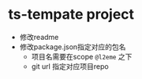 # ts-tempate project

- 修改readme
- 修改package.json指定对应的包名
	* 项目名需要在scope `@l2eme` 之下
	* git url 指定对应项目repo
